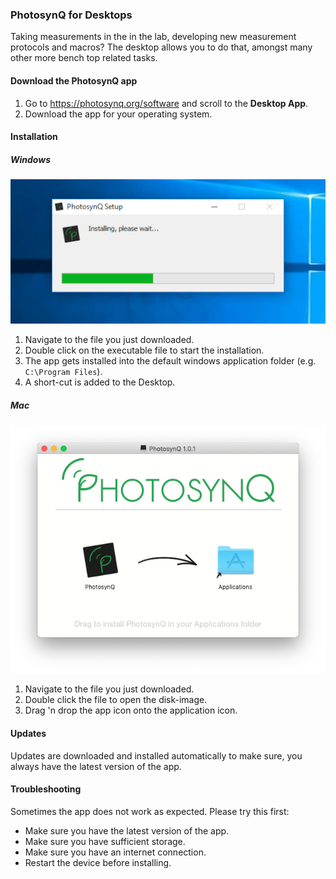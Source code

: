 ### PhotosynQ for Desktops

Taking measurements in the in the lab, developing new measurement protocols and macros? The desktop allows you to do that, amongst many other more bench top related tasks.

#### Download the PhotosynQ app

1. Go to <https://photosynq.org/software> and scroll to the **Desktop App**.
2. Download the app for your operating system.

#### Installation

##### Windows

![Install Application with one-click installer (Windows)](../images/help/_apps_Install_Application_Win.png)

1. Navigate to the file you just downloaded.
2. Double click on the executable file to start the installation.
3. The app gets installed into the default windows application folder (e.g. `C:\Program Files`).
4. A short-cut is added to the Desktop.

##### Mac

![Install Application from Disk-Image (macOS)](../images/help/_apps_Install_Application_Mac.png)

1. Navigate to the file you just downloaded.
2. Double click the file to open the disk-image.
3. Drag 'n drop the app icon onto the application icon.

#### Updates

Updates are downloaded and installed automatically to make sure, you always have the latest version of the app.

#### Troubleshooting

Sometimes the app does not work as expected. Please try this first:

- Make sure you have the latest version of the app.
- Make sure you have sufficient storage.
- Make sure you have an internet connection.
- Restart the device before installing.